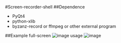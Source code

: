 #Screen-recorder-shell
##Dependence
+ PyQt4
+ python-xlib
+ byzanz-record or ffmpeg or other external program  


##Example
full-screen
![image](https://github.com/OuyangQianba/screen-recorder/blob/master/recorded/fullscreen.gif)
usage
![image](https://github.com/OuyangQianba/screen-recorder/blob/master/recorded/usage.gif)